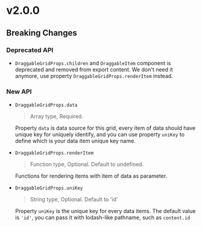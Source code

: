 # v2.0.0

## Breaking Changes

### Deprecated API

- `DraggableGridProps.children` and `DraggableItem` component is deprecated and removed from export content. We don't need it anymore, use property `DraggableGridProps.renderItem` instead.

### New API

- `DraggableGridProps.data`

  > Array type, Required.

  Property `data` is data source for this grid, every item of data should have unique key for uniquely identify, and you can use property `uniKey` to define which is your data item unique key name.

- `DraggableGridProps.renderItem`

  > Function type, Optional. Default to undefined.

  Functions for rendering items with item of data as parameter.

- `DraggableGridProps.uniKey`

  > String type, Optional.
  > Default to 'id'

  Property `uniKey` is the unique key for every data items.
  The default value is `'id'`, you can pass it with lodash-like pathname, such as `content.id`
